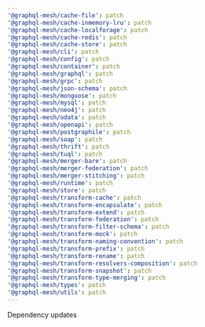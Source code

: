 ```yaml
---
'@graphql-mesh/cache-file': patch
'@graphql-mesh/cache-inmemory-lru': patch
'@graphql-mesh/cache-localforage': patch
'@graphql-mesh/cache-redis': patch
'@graphql-mesh/cache-store': patch
'@graphql-mesh/cli': patch
'@graphql-mesh/config': patch
'@graphql-mesh/container': patch
'@graphql-mesh/graphql': patch
'@graphql-mesh/grpc': patch
'@graphql-mesh/json-schema': patch
'@graphql-mesh/mongoose': patch
'@graphql-mesh/mysql': patch
'@graphql-mesh/neo4j': patch
'@graphql-mesh/odata': patch
'@graphql-mesh/openapi': patch
'@graphql-mesh/postgraphile': patch
'@graphql-mesh/soap': patch
'@graphql-mesh/thrift': patch
'@graphql-mesh/tuql': patch
'@graphql-mesh/merger-bare': patch
'@graphql-mesh/merger-federation': patch
'@graphql-mesh/merger-stitching': patch
'@graphql-mesh/runtime': patch
'@graphql-mesh/store': patch
'@graphql-mesh/transform-cache': patch
'@graphql-mesh/transform-encapsulate': patch
'@graphql-mesh/transform-extend': patch
'@graphql-mesh/transform-federation': patch
'@graphql-mesh/transform-filter-schema': patch
'@graphql-mesh/transform-mock': patch
'@graphql-mesh/transform-naming-convention': patch
'@graphql-mesh/transform-prefix': patch
'@graphql-mesh/transform-rename': patch
'@graphql-mesh/transform-resolvers-composition': patch
'@graphql-mesh/transform-snapshot': patch
'@graphql-mesh/transform-type-merging': patch
'@graphql-mesh/types': patch
'@graphql-mesh/utils': patch
---
```


Dependency updates
